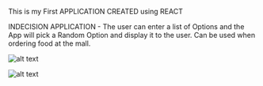 This is my First APPLICATION CREATED using REACT

INDECISION APPLICATION - 
The user can enter a list of Options and the App will pick a Random Option and display it to the user. Can be used when ordering food at the mall.

![alt text](https://i.pinimg.com/originals/7f/98/9d/7f989df8e52dc4b44b1186da66269261.jpg)

![alt text](https://i.pinimg.com/originals/4c/79/e7/4c79e76fa51f040db91d99a587fe3a05.jpg)

